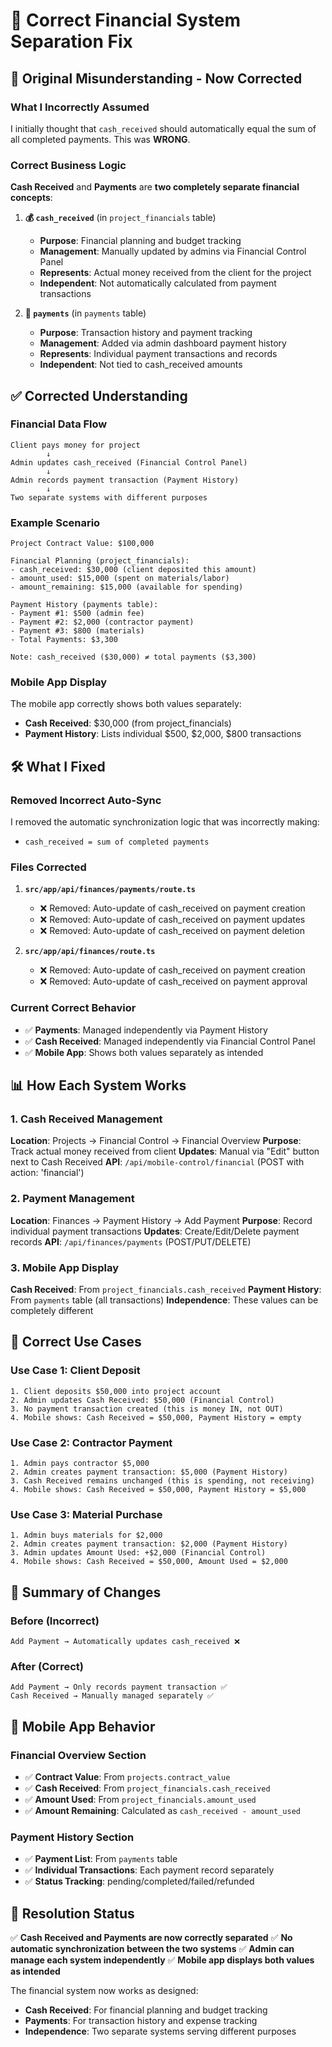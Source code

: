 # 🔧 **Correct Financial System Separation Fix**

## 🚨 **Original Misunderstanding - Now Corrected**

### **What I Incorrectly Assumed**
I initially thought that `cash_received` should automatically equal the sum of all completed payments. This was **WRONG**.

### **Correct Business Logic**
**Cash Received** and **Payments** are **two completely separate financial concepts**:

1. **💰 `cash_received`** (in `project_financials` table)
   - **Purpose**: Financial planning and budget tracking
   - **Management**: Manually updated by admins via Financial Control Panel
   - **Represents**: Actual money received from the client for the project
   - **Independent**: Not automatically calculated from payment transactions

2. **📄 `payments`** (in `payments` table)
   - **Purpose**: Transaction history and payment tracking
   - **Management**: Added via admin dashboard payment history
   - **Represents**: Individual payment transactions and records
   - **Independent**: Not tied to cash_received amounts

## ✅ **Corrected Understanding**

### **Financial Data Flow**
```
Client pays money for project
        ↓
Admin updates cash_received (Financial Control Panel)
        ↓
Admin records payment transaction (Payment History)
        ↓
Two separate systems with different purposes
```

### **Example Scenario**
```
Project Contract Value: $100,000

Financial Planning (project_financials):
- cash_received: $30,000 (client deposited this amount)
- amount_used: $15,000 (spent on materials/labor)
- amount_remaining: $15,000 (available for spending)

Payment History (payments table):
- Payment #1: $500 (admin fee)
- Payment #2: $2,000 (contractor payment)
- Payment #3: $800 (materials)
- Total Payments: $3,300

Note: cash_received ($30,000) ≠ total payments ($3,300)
```

### **Mobile App Display**
The mobile app correctly shows both values separately:
- **Cash Received**: $30,000 (from project_financials)
- **Payment History**: Lists individual $500, $2,000, $800 transactions

## 🛠️ **What I Fixed**

### **Removed Incorrect Auto-Sync**
I removed the automatic synchronization logic that was incorrectly making:
- `cash_received = sum of completed payments`

### **Files Corrected**
1. **`src/app/api/finances/payments/route.ts`**
   - ❌ Removed: Auto-update of cash_received on payment creation
   - ❌ Removed: Auto-update of cash_received on payment updates
   - ❌ Removed: Auto-update of cash_received on payment deletion

2. **`src/app/api/finances/route.ts`**
   - ❌ Removed: Auto-update of cash_received on payment creation
   - ❌ Removed: Auto-update of cash_received on payment approval

### **Current Correct Behavior**
- ✅ **Payments**: Managed independently via Payment History
- ✅ **Cash Received**: Managed independently via Financial Control Panel
- ✅ **Mobile App**: Shows both values separately as intended

## 📊 **How Each System Works**

### **1. Cash Received Management**
**Location**: Projects → Financial Control → Financial Overview
**Purpose**: Track actual money received from client
**Updates**: Manual via "Edit" button next to Cash Received
**API**: `/api/mobile-control/financial` (POST with action: 'financial')

### **2. Payment Management**  
**Location**: Finances → Payment History → Add Payment
**Purpose**: Record individual payment transactions
**Updates**: Create/Edit/Delete payment records
**API**: `/api/finances/payments` (POST/PUT/DELETE)

### **3. Mobile App Display**
**Cash Received**: From `project_financials.cash_received`
**Payment History**: From `payments` table (all transactions)
**Independence**: These values can be completely different

## 🎯 **Correct Use Cases**

### **Use Case 1: Client Deposit**
```
1. Client deposits $50,000 into project account
2. Admin updates Cash Received: $50,000 (Financial Control)
3. No payment transaction created (this is money IN, not OUT)
4. Mobile shows: Cash Received = $50,000, Payment History = empty
```

### **Use Case 2: Contractor Payment**
```
1. Admin pays contractor $5,000
2. Admin creates payment transaction: $5,000 (Payment History)
3. Cash Received remains unchanged (this is spending, not receiving)
4. Mobile shows: Cash Received = $50,000, Payment History = $5,000
```

### **Use Case 3: Material Purchase**
```
1. Admin buys materials for $2,000
2. Admin creates payment transaction: $2,000 (Payment History)  
3. Admin updates Amount Used: +$2,000 (Financial Control)
4. Mobile shows: Cash Received = $50,000, Amount Used = $2,000
```

## 🔄 **Summary of Changes**

### **Before (Incorrect)**
```
Add Payment → Automatically updates cash_received ❌
```

### **After (Correct)**
```
Add Payment → Only records payment transaction ✅
Cash Received → Manually managed separately ✅
```

## 📱 **Mobile App Behavior**

### **Financial Overview Section**
- ✅ **Contract Value**: From `projects.contract_value`
- ✅ **Cash Received**: From `project_financials.cash_received` 
- ✅ **Amount Used**: From `project_financials.amount_used`
- ✅ **Amount Remaining**: Calculated as `cash_received - amount_used`

### **Payment History Section**
- ✅ **Payment List**: From `payments` table
- ✅ **Individual Transactions**: Each payment record separately
- ✅ **Status Tracking**: pending/completed/failed/refunded

## 🎉 **Resolution Status**

✅ **Cash Received and Payments are now correctly separated**
✅ **No automatic synchronization between the two systems**
✅ **Admin can manage each system independently**
✅ **Mobile app displays both values as intended**

The financial system now works as designed:
- **Cash Received**: For financial planning and budget tracking
- **Payments**: For transaction history and expense tracking
- **Independence**: Two separate systems serving different purposes 